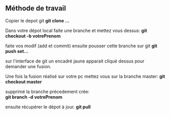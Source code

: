 ## Méthode de travail
Copier le depot git
**git clone ...**

Dans votre dépot local faite une branche et mettez vous dessus:
**git checkout -b votrePrenom**

faite vos modif (add et commit) ensuite pousser cette branche sur git
**git push set...**

sur l'interface de git un encadré jaune apparait cliqué dessus pour demander une fusion.

Une fois la fusion réalisé sur votre pc mettez vous sur la branche master:
**git checkout master**  

supprimé la branche précedement crée:  
**git branch -d votrePrenom** 

ensuite récupérer le dépot à jour.
**git pull**
